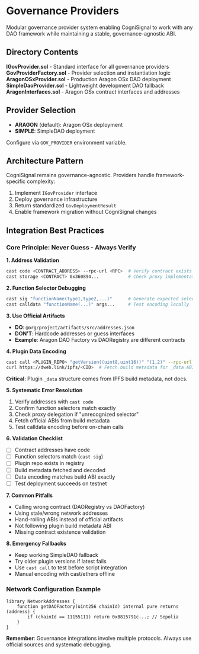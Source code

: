 # Governance Providers

Modular governance provider system enabling CogniSignal to work with any DAO framework while maintaining a stable, governance-agnostic ABI.

## Directory Contents

**IGovProvider.sol** - Standard interface for all governance providers  
**GovProviderFactory.sol** - Provider selection and instantiation logic  
**AragonOSxProvider.sol** - Production Aragon OSx DAO deployment  
**SimpleDaoProvider.sol** - Lightweight development DAO fallback  
**AragonInterfaces.sol** - Aragon OSx contract interfaces and addresses

## Provider Selection

- **ARAGON** (default): Aragon OSx deployment
- **SIMPLE**: SimpleDAO deployment

Configure via `GOV_PROVIDER` environment variable.

## Architecture Pattern

CogniSignal remains governance-agnostic. Providers handle framework-specific complexity:
1. Implement `IGovProvider` interface
2. Deploy governance infrastructure 
3. Return standardized `GovDeploymentResult`
4. Enable framework migration without CogniSignal changes

## Integration Best Practices

### Core Principle: Never Guess - Always Verify

**1. Address Validation**
```bash
cast code <CONTRACT_ADDRESS> --rpc-url <RPC>  # Verify contract exists
cast storage <CONTRACT> 0x360894...           # Check proxy implementation
```

**2. Function Selector Debugging**  
```bash
cast sig "functionName(type1,type2,...)"      # Generate expected selector
cast calldata "functionName(...)" args...     # Test encoding locally
```

**3. Use Official Artifacts**
- **DO**: `@org/project/artifacts/src/addresses.json`
- **DON'T**: Hardcode addresses or guess interfaces
- **Example**: Aragon DAO Factory vs DAORegistry are different contracts

**4. Plugin Data Encoding**
```bash
cast call <PLUGIN_REPO> "getVersion((uint8,uint16))" "(1,2)" --rpc-url <RPC>
curl https://dweb.link/ipfs/<CID>  # Fetch build metadata for _data ABI
```
**Critical**: Plugin `_data` structure comes from IPFS build metadata, not docs.

**5. Systematic Error Resolution**
1. Verify addresses with `cast code`
2. Confirm function selectors match exactly  
3. Check proxy delegation if "unrecognized selector"
4. Fetch official ABIs from build metadata
5. Test calldata encoding before on-chain calls

**6. Validation Checklist**
- [ ] Contract addresses have code
- [ ] Function selectors match (`cast sig`)
- [ ] Plugin repo exists in registry  
- [ ] Build metadata fetched and decoded
- [ ] Data encoding matches build ABI exactly
- [ ] Test deployment succeeds on testnet

**7. Common Pitfalls**
- Calling wrong contract (DAORegistry vs DAOFactory)
- Using stale/wrong network addresses
- Hand-rolling ABIs instead of official artifacts  
- Not following plugin build metadata ABI
- Missing contract existence validation

**8. Emergency Fallbacks**
- Keep working SimpleDAO fallback
- Try older plugin versions if latest fails
- Use `cast call` to test before script integration
- Manual encoding with cast/ethers offline

### Network Configuration Example
```solidity
library NetworkAddresses {
    function getDAOFactory(uint256 chainId) internal pure returns (address) {
        if (chainId == 11155111) return 0xB815791c...; // Sepolia
    }
}
```

**Remember**: Governance integrations involve multiple protocols. Always use official sources and systematic debugging.